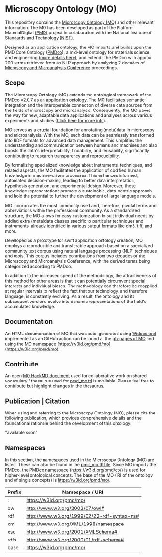# Microscopy Ontology (MO)
This repository contains the [Microscopy Ontology (MO)](https://github.com/materialdigital/application-ontologies/blob/main/microscopy_ontology_MO/pmd_mo.ttl) and other relevant information. The MO has been developed as part of the Platform MaterialDigital [(PMD)](https://materialdigital.de/) project in collaboration with the National Institute of Standards and Technology [(NIST)](https://www.nist.gov/).

Designed as an application ontology, the MO imports and builds upon the PMD Core Ontology ([PMDco](https://github.com/materialdigital/core-ontology/tree/main)), a mid-level ontology for materials science and engineering ([more details here](https://doi.org/10.1016/j.matdes.2023.112603)), and extends the PMDco with approx. 200 terms retrieved from an NLP approach by analyzing 2 decades of [Microscopy and Microanalysis Conference](https://microscopy.org/past-m-m-meetings) proceedings. 

## Scope 
The Microscopy Ontology (MO) extends the ontological framework of the PMDco v2.0.7 as an [application ontology](https://github.com/materialdigital/application-ontologies). The MO facilitates semantic integration and the interoperable connection of diverse data sources from the fields of microscopy and microanalysis. Consequently, the MO paves the way for new, adaptable data applications and analyses across various experiments and studies ([Click here for more info](10.1038/s41597-024-03169-4)).

MO serves as a crucial foundation for annotating (meta)data in microscopy and microanalysis. With the MO, such data can be seamlessly transformed into RDF formats for advanced data management. This simplifies the understanding and communication between humans and machines and also boosts the data's interpretability, findability, and reusability, significantly contributing to research transparency and reproducibility.

By formalizing specialized knowledge about instruments, techniques, and related aspects, the MO facilitates the application of codified human knowledge in machine-driven processes. This enhances informed, automated decision-making, leading to better data interpretation, hypothesis generation, and experimental design. Moreover, these knowledge representations promote a sustainable, data-centric approach and hold the potential to further the development of large language models.

MO incorporates the most commonly used and, therefore, pivotal terms and abbreviations within the professional community. As a standardized structure, the MO allows for easy customization to suit individual needs by adding extra (meta)data classes specific to particular techniques and instruments, already identified in various output formats like dm3, tiff, and more.

Developed as a prototype for swift application ontology creation, MO employs a reproducible and transferable approach based on a specialized community text corpus using natural language processing (NLP) techniques and tools. This corpus includes contributions from two decades of the Microscopy and Microanalysis Conference, with the derived terms being categorized according to PMDco.

In addition to the increased speed of the methodology, the attractiveness of this method for other areas is that it can potentially circumvent special interests and individual biases. The methodology can therefore be reapplied at regular intervals to reflect the fact that our technology, and therefore language, is constantly evolving. As a result, the ontology and its subsequent versions evolve into dynamic representations of the field's accumulated knowledge.

## Documentation
An HTML documentation of MO that was auto-generated using [Widoco tool](https://github.com/dgarijo/Widoco) implemented as an GitHub action can be found at the [gh-pages of MO](https://materialdigital.github.io/application-ontologies/mo/index-en.html) and using the MO namespace [https://w3id.org/pmd/mo](https://w3id.org/pmd/mo).

## Contribute
An open [MO HackMD document](https://hackmd.io/21tFuZTITq2draxRPbepzg) used for collaborative work on shared vocabulary / thesaurus used for [pmd_mo.ttl](https://github.com/materialdigital/application-ontologies/blob/main/microscopy_ontology_MO/pmd_mo.ttl) is available. Please feel free to contribute but highlight changes in the thesaurus.

## Publication | Citation
When using and referring to the Microscopy Ontology (MO), please cite the following publication, which provides comprehensive details and the foundational rationale behind the development of this ontology:

"available soon"

## Namespaces
In this section, the namespaces used in the Microscopy Ontology (MO) are listed. These can also be found in the [pmd_mo.ttl file](https://github.com/materialdigital/application-ontologies/blob/main/microscopy_ontology_MO/pmd_mo.ttl).
Since MO imports the PMDco, the PMDco namespace (https://w3id.org/pmd/co/) is used for higher-level ontological concepts.
The base of the MO (IRI of the ontology and of single concepts) is https://w3id.org/pmd/mo/. 

| Prefix | Namespace / URI                             |
|:-------|---------------------------------------------|
| :      | https://w3id.org/pmd/mo/                    |
| owl    | http://www.w3.org/2002/07/owl#              |
| rdf    | http://www.w3.org/1999/02/22-rdf-syntax-ns# |
| xml    | http://www.w3.org/XML/1998/namespace        |
| xsd    | http://www.w3.org/2001/XMLSchema#           |
| rdfs   | http://www.w3.org/2000/01/rdf-schema#       |
| base   | https://w3id.org/pmd/mo/                    |
